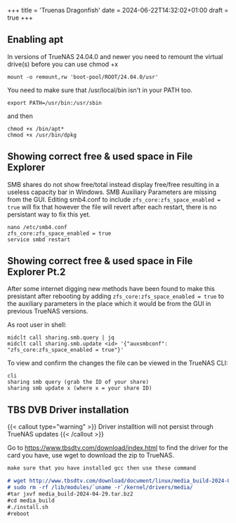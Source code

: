 +++
title = 'Truenas Dragonfish'
date = 2024-06-22T14:32:02+01:00
draft = true
+++

## Enabling apt
In versions of TrueNAS 24.04.0 and newer you need to remount the virtual drive(s) before
you can use chmod +x

```
mount -o remount,rw 'boot-pool/ROOT/24.04.0/usr'
```

You need to make sure that /usr/local/bin isn't in your PATH too.

```
export PATH=/usr/bin:/usr/sbin
```

and then

```
chmod +x /bin/apt*
chmod +x /usr/bin/dpkg
```
## Showing correct free & used space in File Explorer
SMB shares do not show free/total instead display free/free resulting in a useless
capacity bar in Windows. SMB Auxiliary Parameters are missing from the GUI.
Editing smb4.conf to include `zfs_core:zfs_space_enabled = true` will fix that
however the file will revert after each restart, there is no persistant way to fix this yet.
```
nano /etc/smb4.conf
zfs_core:zfs_space_enabled = true
service smbd restart
```

## Showing correct free & used space in File Explorer Pt.2

After some internet digging new methods have been found to make this presistant after rebooting
by adding `zfs_core:zfs_space_enabled = true` to the auxiliary parameters in the place which it
would be from the GUI in previous TrueNAS versions.

As root user in shell:
```
midclt call sharing.smb.query | jq
midclt call sharing.smb.update <id> '{"auxsmbconf": "zfs_core:zfs_space_enabled = true"}'
```



To view and confirm the changes the file can be viewed in the TrueNAS CLI:
```
cli
sharing smb query (grab the ID of your share)
sharing smb update x (where x = your share ID)
```

## TBS DVB Driver installation
{{< callout type="warning" >}}
Driver installtion will not persist through TrueNAS updates
{{< /callout >}}

Go to https://www.tbsdtv.com/download/index.html to find the driver for the card you
have, use wget to download the zip to TrueNAS.

```markdown {filename="readme.txt"}
make sure that you have installed gcc then use these command

# wget http://www.tbsdtv.com/download/document/linux/media_build-2024-04-29.tar.bz2
# sudo rm -rf /lib/modules/`uname -r`/kernel/drivers/media/
#tar jxvf media_build-2024-04-29.tar.bz2
#cd media_build 
#./install.sh 
#reboot 
```

